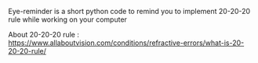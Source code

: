 Eye-reminder is a short python code to remind you to implement 20-20-20 rule while working on your computer

About 20-20-20 rule : https://www.allaboutvision.com/conditions/refractive-errors/what-is-20-20-20-rule/
